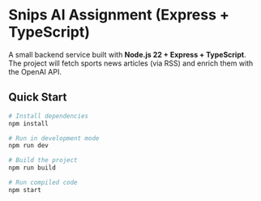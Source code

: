 # Snips AI Assignment (Express + TypeScript)

A small backend service built with **Node.js 22 + Express + TypeScript**.  
The project will fetch sports news articles (via RSS) and enrich them with the OpenAI API.

## Quick Start

```bash
# Install dependencies
npm install

# Run in development mode
npm run dev

# Build the project
npm run build

# Run compiled code
npm start